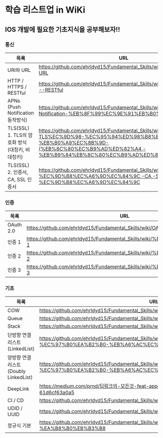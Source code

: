 # 학습 리스트업 in WiKi

## IOS 개발에 필요한 기초지식을 공부해보자!! 

### 통신

| 목록 | URL |
| ------ | ------ |
| URI와 URL | https://github.com/ehrldyd15/Fundamental_Skills/wiki/URI%EC%99%80-URL |
| HTTP / HTTPS / RESTful | https://github.com/ehrldyd15/Fundamental_Skills/wiki/HTTP---HTTPS---RESTful |
| APNs (Push Notification 동작방식) | https://github.com/ehrldyd15/Fundamental_Skills/wiki/APNs-(Push-Notification-%EB%8F%99%EC%9E%91%EB%B0%A9%EC%8B%9D) |
| TLS(SSL) 1. TLS의 암호화 방식 (대칭키, 비대칭키) | https://github.com/ehrldyd15/Fundamental_Skills/wiki/TLS(SSL)-1.-TLS%EC%9D%98-%EC%95%94%ED%98%B8%ED%99%94-%EB%B0%A9%EC%8B%9D-(%EB%8C%80%EC%B9%AD%ED%82%A4,-%EB%B9%84%EB%8C%80%EC%B9%AD%ED%82%A4) |
| TLS(SSL) 2. 인증서, CA, SSL 인증서 | https://github.com/ehrldyd15/Fundamental_Skills/wiki/TLS(SSL)-2.-%EC%9D%B8%EC%A6%9D%EC%84%9C,-CA,-SSL-%EC%9D%B8%EC%A6%9D%EC%84%9C |

### 인증

| 목록 | URL |
| ------ | ------ |
| OAuth 2.0 | https://github.com/ehrldyd15/Fundamental_Skills/wiki/OAuth-2.0 |
| 인증 1 | https://github.com/ehrldyd15/Fundamental_Skills/wiki/%EC%9D%B8%EC%A6%9D-1 |
| 인증 2 | https://github.com/ehrldyd15/Fundamental_Skills/wiki/%EC%9D%B8%EC%A6%9D-2 |
| 인증 3 | https://github.com/ehrldyd15/Fundamental_Skills/wiki/%EC%9D%B8%EC%A6%9D-3 |

### 기초

| 목록 | URL |
| ------ | ------ |
| COW | https://github.com/ehrldyd15/Fundamental_Skills/wiki/COW |
| Queue | https://github.com/ehrldyd15/Fundamental_Skills/wiki/Queue |
| Stack | https://github.com/ehrldyd15/Fundamental_Skills/wiki/Stack|
| 단방향 연결 리스트(LinkedList) | https://github.com/ehrldyd15/Fundamental_Skills/wiki/%EB%8B%A8%EB%B0%A9%ED%96%A5-%EC%97%B0%EA%B2%B0-%EB%A6%AC%EC%8A%A4%ED%8A%B8(LinkedList) |
| 양방향 연결 리스트(Doubly LinkedList) | https://github.com/ehrldyd15/Fundamental_Skills/wiki/%EC%96%91%EB%B0%A9%ED%96%A5-%EC%97%B0%EA%B2%B0-%EB%A6%AC%EC%8A%A4%ED%8A%B8(Doubly-LinkedList) |
| DeepLink | https://medium.com/prnd/딥링크의-모든것-feat-app-link-universal-link-deferred-deeplink-61d6cf63a0a5 |
| CI / CD | https://github.com/ehrldyd15/Fundamental_Skills/wiki/CI---CD |
| UDID / UUID | https://github.com/ehrldyd15/Fundamental_Skills/wiki/UDID---UUID |
| 정규식 기본 | https://github.com/ehrldyd15/Fundamental_Skills/wiki/%EC%A0%95%EA%B7%9C%EC%8B%9D-%EA%B8%B0%EB%B3%B8 |
